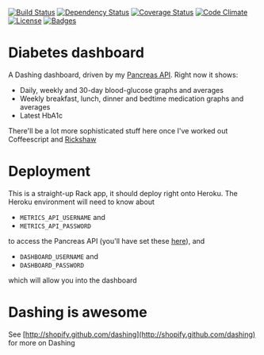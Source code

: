 [![Build Status](http://img.shields.io/travis/pikesley/diabetes-dashboard.svg)](https://travis-ci.org/pikesley/diabetes-dashboard)
[![Dependency Status](http://img.shields.io/gemnasium/pikesley/diabetes-dashboard.svg)](https://gemnasium.com/pikesley/diabetes-dashboard)
[![Coverage Status](http://img.shields.io/coveralls/pikesley/diabetes-dashboard.svg)](https://coveralls.io/r/pikesley/diabetes-dashboard)
[![Code Climate](http://img.shields.io/codeclimate/github/pikesley/diabetes-dashboard.svg)](https://codeclimate.com/github/pikesley/diabetes-dashboard)
[![License](http://img.shields.io/:license-mit-blue.svg)](http://pikesley.mit-license.org)
[![Badges](http://img.shields.io/:badges-6/6-ff6799.svg)](https://github.com/pikesley/badger)

# Diabetes dashboard

A Dashing dashboard, driven by my [Pancreas API](http://pancreas-api.herokuapp.com/). Right now it shows:

* Daily, weekly and 30-day blood-glucose graphs and averages
* Weekly breakfast, lunch, dinner and bedtime medication graphs and averages
* Latest HbA1c

There'll be a lot more sophisticated stuff here once I've worked out Coffeescript and [Rickshaw](http://code.shutterstock.com/rickshaw/)

# Deployment

This is a straight-up Rack app, it should deploy right onto Heroku. The Heroku environment will need to know about 

* `METRICS_API_USERNAME` and 
* `METRICS_API_PASSWORD` 

to access the Pancreas API (you'll have set these [here](http://pancreas-api.herokuapp.com/#dropbox-integration)), and 

* `DASHBOARD_USERNAME` and
* `DASHBOARD_PASSWORD`

which will allow you into the dashboard

# Dashing is awesome

See [http://shopify.github.com/dashing](http://shopify.github.com/dashing) for more on Dashing
